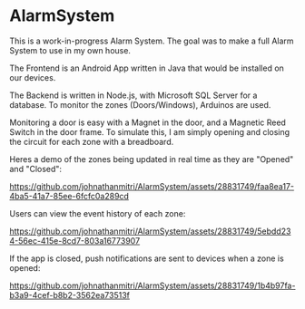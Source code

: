 # AlarmSystem

This is a work-in-progress Alarm System. The goal was to make a full Alarm System to use in my own house. 

The Frontend is an Android App written in Java that would be installed on our devices. 

The Backend is written in Node.js, with Microsoft SQL Server for a database. To monitor the zones (Doors/Windows), Arduinos are used. 

Monitoring a door is easy with a Magnet in the door, and a Magnetic Reed Switch in the door frame. To simulate this, I am simply opening and closing the circuit for each zone with a breadboard. 

Heres a demo of the zones being updated in real time as they are "Opened" and "Closed":

https://github.com/johnathanmitri/AlarmSystem/assets/28831749/faa8ea17-4ba5-41a7-85ee-6fcfc0a289cd

Users can view the event history of each zone:

https://github.com/johnathanmitri/AlarmSystem/assets/28831749/5ebdd234-56ec-415e-8cd7-803a16773907

If the app is closed, push notifications are sent to devices when a zone is opened:

https://github.com/johnathanmitri/AlarmSystem/assets/28831749/1b4b97fa-b3a9-4cef-b8b2-3562ea73513f


